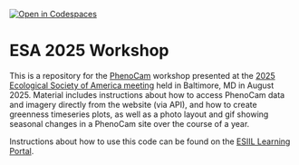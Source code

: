 [![Open in Codespaces](https://classroom.github.com/assets/launch-codespace-2972f46106e565e64193e422d61a12cf1da4916b45550586e14ef0a7c637dd04.svg)](https://classroom.github.com/open-in-codespaces?assignment_repo_id=20082695)
# ESA 2025 Workshop

This is a repository for the [PhenoCam](https://phenocam.nau.edu/webcam/) workshop presented at the [2025 Ecological Society of America meeting](https://esa.org/baltimore2025/) held in Baltimore, MD in August 2025. Material includes instructions about how to access PhenoCam data and imagery directly from the website (via API), and how to create greenness timeseries plots, as well as a photo layout and gif showing seasonal changes in a PhenoCam site over the course of a year.

Instructions about how to use this code can be found on the [ESIIL Learning Portal](https://earthdatascience.org/notebooks/07-phenocam/phenocam-esa.html).
